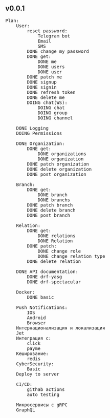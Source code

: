 <!-- README.md -->

## v0.0.1
<pre>
Plan:
    User:
        reset password:
            Telegram bot
            Email
            SMS
        DONE change my password
        DONE get:
            DONE me
            DONE users
            DONE user
        DONE patch me
        DONE signup
        DONE signin
        DONE refresh token
        DONE delete me
        DOING chat(WS):
            DOING chat
            DOING group
            DOING channel
    
    DONE Logging
    DOING Permissions

    DONE Organization:
        DONE get:
            DONE organizations
            DONE organization
        DONE patch organization
        DONE delete organization
        DONE post organization

    Branch:
        DONE get:
            DONE branch
            DONE branchs
        DONE patch branch
        DONE delete branch
        DONE post branch

    Relation:
        DONE get:
            DONE relations
            DONE Relation
        DONE patch:
            DONE change role
            DONE change relation type
        DONE delete relation

    DONE API documentation:
        DONE drf-yasg
        DONE drf-spectacular

    Docker:
        DONE basic

    Push Notifications:
        IOS
        Android
        Browser
    Интернационализация и локализация
    Jet
    Интеграция с:
        click
        payme
    Кеширование:
        redis
    CyberSecurity:
        Basic
    Deploy to server

    CI/CD:
        githab actions
        auto testing

    Микросервисы с gRPC
    GraphQL
</pre>